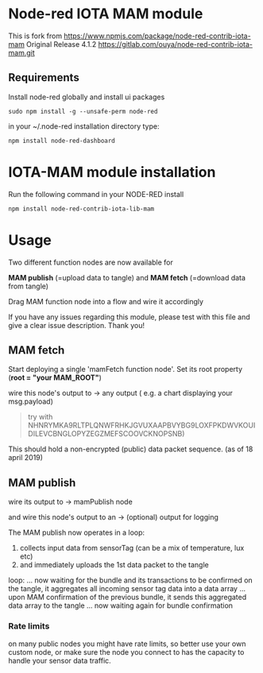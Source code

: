 # Node-red IOTA MAM module

This is fork from https://www.npmjs.com/package/node-red-contrib-iota-mam
Original Release 4.1.2 https://gitlab.com/ouya/node-red-contrib-iota-mam.git

## Requirements

Install node-red globally and install ui packages

```
sudo npm install -g --unsafe-perm node-red
```

in your ~/.node-red installation directory type:
```
npm install node-red-dashboard

```

# IOTA-MAM module installation

Run the following command in your NODE-RED install
```
npm install node-red-contrib-iota-lib-mam
```

# Usage

Two different function nodes are now available for

**MAM publish** (=upload data to tangle)
and
**MAM fetch** (=download data from tangle)

Drag MAM function node into a flow and wire it accordingly

If you have any issues regarding this module, please test with this file and give a clear issue description. Thank you!

## MAM fetch

Start deploying a single 'mamFetch function node'.
Set its root property (**root = "your MAM_ROOT"**)

wire this node's output to
-> any output ( e.g. a chart displaying your msg.payload)

> try with NHNRYMKA9RLTPLQNWFRHKJGVUXAAPBVYBG9LOXFPKDWVKOUIDILEVCBNGLOPYZEGZMEFSCOOVCKNOPSNB)

This should hold a non-encrypted (public) data packet sequence. (as of 18 april 2019)


## MAM publish

wire its output to
-> mamPublish node

and wire this node's output to an
-> (optional) output for logging

The MAM publish now operates in a loop:

1)  collects input data from sensorTag (can be a mix of temperature, lux etc)
2)  and immediately uploads the 1st data packet to the tangle

loop:
  ... now waiting for the bundle and its transactions to be confirmed on the tangle, it aggregates all incoming sensor tag data into a data array ...
  upon MAM confirmation of the previous bundle, it sends this aggregated data array to the tangle
  ... now waiting again for bundle confirmation

### Rate limits
on many public nodes you might have rate limits, so better use your own custom node, or make sure the node you connect to has the capacity to handle your sensor data traffic.
